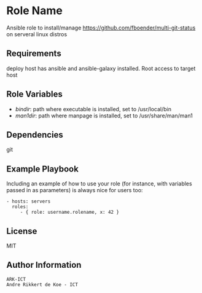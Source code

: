 Role Name
=========

Ansible role to install/manage
    https://github.com/fboender/multi-git-status
on serveral linux distros

Requirements
------------

deploy host has ansible and ansible-galaxy installed.
Root access to target host

Role Variables
--------------

- *bindir*: path where executable is installed, set to /usr/local/bin
- *man1dir*: path where manpage is installed, set to /usr/share/man/man1

Dependencies
------------

git

Example Playbook
----------------

Including an example of how to use your role (for instance, with variables passed in as parameters) is always nice for users too:

    - hosts: servers
      roles:
         - { role: username.rolename, x: 42 }

License
-------

MIT

Author Information
------------------

    ARK-ICT
    Andre Rikkert de Koe - ICT

